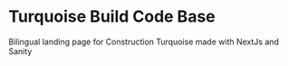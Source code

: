 # Turquoise Build Code Base

Bilingual landing page for Construction Turquoise made with NextJs and Sanity
